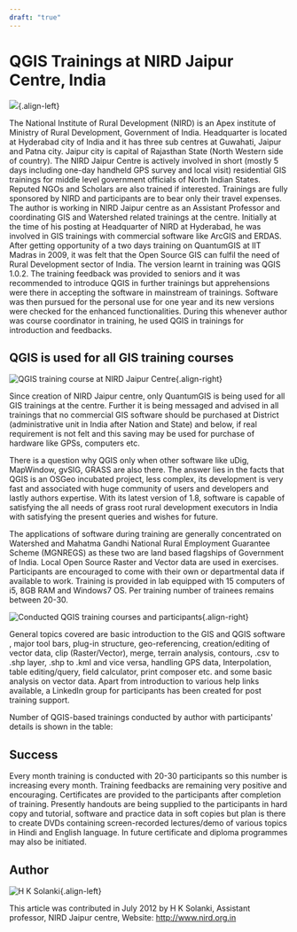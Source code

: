 ```yaml
---
draft: "true"
---
```


# QGIS Trainings at NIRD Jaipur Centre, India

![](./images/india_hyderabad1.png){.align-left}

The National Institute of Rural Development (NIRD) is an Apex institute
of Ministry of Rural Development, Government of India. Headquarter is
located at Hyderabad city of India and it has three sub centres at
Guwahati, Jaipur and Patna city. Jaipur city is capital of Rajasthan
State (North Western side of country). The NIRD Jaipur Centre is
actively involved in short (mostly 5 days including one-day handheld GPS
survey and local visit) residential GIS trainings for middle level
government officials of North Indian States. Reputed NGOs and Scholars
are also trained if interested. Trainings are fully sponsored by NIRD
and participants are to bear only their travel expenses. The author is
working in NIRD Jaipur centre as an Assistant Professor and coordinating
GIS and Watershed related trainings at the centre. Initially at the time
of his posting at Headquarter of NIRD at Hyderabad, he was involved in
GIS trainings with commercial software like ArcGIS and ERDAS. After
getting opportunity of a two days training on QuantumGIS at IIT Madras
in 2009, it was felt that the Open Source GIS can fulfil the need of
Rural Development sector of India. The version learnt in training was
QGIS 1.0.2. The training feedback was provided to seniors and it was
recommended to introduce QGIS in further trainings but apprehensions
were there in accepting the software in mainstream of trainings.
Software was then pursued for the personal use for one year and its new
versions were checked for the enhanced functionalities. During this
whenever author was course coordinator in training, he used QGIS in
trainings for introduction and feedbacks.

## QGIS is used for all GIS training courses

![QGIS training course at NIRD Jaipur
Centre](./images/india_hyderabad2.jpg){.align-right}

Since creation of NIRD Jaipur centre, only QuantumGIS is being used for
all GIS trainings at the centre. Further it is being messaged and
advised in all trainings that no commercial GIS software should be
purchased at District (administrative unit in India after Nation and
State) and below, if real requirement is not felt and this saving may be
used for purchase of hardware like GPSs, computers etc.

There is a question why QGIS only when other software like uDig,
MapWindow, gvSIG, GRASS are also there. The answer lies in the facts
that QGIS is an OSGeo incubated project, less complex, its development
is very fast and associated with huge community of users and developers
and lastly authors expertise. With its latest version of 1.8, software
is capable of satisfying the all needs of grass root rural development
executors in India with satisfying the present queries and wishes for
future.

The applications of software during training are generally concentrated
on Watershed and Mahatma Gandhi National Rural Employment Guarantee
Scheme (MGNREGS) as these two are land based flagships of Government of
India. Local Open Source Raster and Vector data are used in exercises.
Participants are encouraged to come with their own or departmental data
if available to work. Training is provided in lab equipped with 15
computers of i5, 8GB RAM and Windows7 OS. Per training number of
trainees remains between 20-30.

![Conducted QGIS training courses and
participants](./images/india_hyderabad3.png){.align-right}

General topics covered are basic introduction to the GIS and QGIS
software , major tool bars, plug-in structure, geo-referencing,
creation/editing of vector data, clip (Raster/Vector), merge, terrain
analysis, contours, .csv to .shp layer, .shp to .kml and vice versa,
handling GPS data, Interpolation, table editing/query, field calculator,
print composer etc. and some basic analysis on vector data. Apart from
introduction to various help links available, a LinkedIn group for
participants has been created for post training support.

Number of QGIS-based trainings conducted by author with participants'
details is shown in the table:

## Success

Every month training is conducted with 20-30 participants so this number
is increasing every month. Training feedbacks are remaining very
positive and encouraging. Certificates are provided to the participants
after completion of training. Presently handouts are being supplied to
the participants in hard copy and tutorial, software and practice data
in soft copies but plan is there to create DVDs containing
screen-recorded lectures/demo of various topics in Hindi and English
language. In future certificate and diploma programmes may also be
initiated.

## Author

![H K Solanki](./images/india_hyderabadaut.png){.align-left}

This article was contributed in July 2012 by H K Solanki, Assistant
professor, NIRD Jaipur centre, Website: <http://www.nird.org.in>
